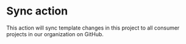 # Sync action

This action will sync template changes in this project to all consumer projects in our organization on GitHub.

